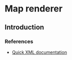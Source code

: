 # Map renderer

## Introduction

### References

* [Quick XML documentation](https://docs.rs/quick-xml/latest/quick_xml/#modules)
